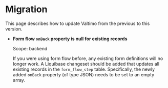 # Migration

This page describes how to update Valtimo from the previous to this version.

* **Form flow `onBack` property is null for existing records**

  Scope: backend

  If you were using form flow before, any existing form definitions will no longer work. A Liquibase 
  changeset should be added that updates all existing records in the `form_flow_step` table. Specifically, the newly
  added `onBack` property (of type JSON) needs to be set to an empty array.

